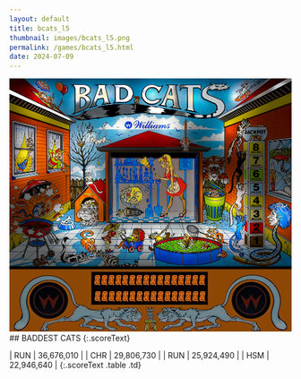 ```yaml
---
layout: default
title: bcats_l5
thumbnail: images/bcats_l5.png
permalink: /games/bcats_l5.html
date: 2024-07-09
---
```


<img src="../images/bcats_l5.png" class="gameThumbnail img-fluid mx-auto align-middle">
## BADDEST CATS
{:.scoreText}

| RUN | 36,676,010 | 
| CHR | 29,806,730 | 
| RUN | 25,924,490 | 
| HSM | 22,946,640 | 
{:.scoreText .table .td}
